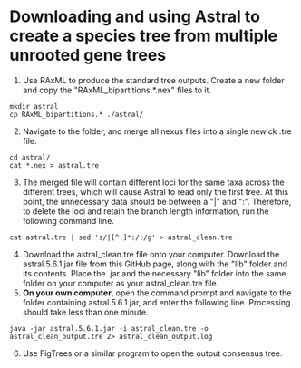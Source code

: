 # Downloading and using Astral to create a species tree from multiple unrooted gene trees

  1. Use RAxML to produce the standard tree outputs. Create a new folder and copy the "RAxML_bipartitions.\*.nex" files to it. 
```
mkdir astral
cp RAxML_bipartitions.* ./astral/
```
  2. Navigate to the folder, and merge all nexus files into a single newick .tre file.
```
cd astral/
cat *.nex > astral.tre
```
  3. The merged file will contain different loci for the same taxa across the different trees, which will cause Astral to read only the first tree. At this point, the unnecessary data should be between a "|" and ":". Therefore, to delete the loci and retain the branch length information, run the following command line.
```
cat astral.tre | sed 's/|[^:]*:/:/g' > astral_clean.tre
```
  4. Download the astral_clean.tre file onto your computer. Download the astral.5.6.1.jar file from this GitHub page, along with the "lib" folder and its contents. Place the .jar and the necessary "lib" folder into the same folder on your computer as your astral_clean.tre file.
  5. <b>On your own computer</b>, open the command prompt and navigate to the folder containing astral.5.6.1.jar, and enter the following line. Processing should take less than one minute.
```
java -jar astral.5.6.1.jar -i astral_clean.tre -o astral_clean_output.tre 2> astral_clean_output.log 
```
  6. Use FigTrees or a similar program to open the output consensus tree.
